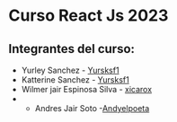 # Curso React Js 2023 

## Integrantes del curso: 
- Yurley Sanchez -  [Yursksf1](https://github.com/Yursksf1)
- Katterine Sanchez - [Yursksf1](https://github.com/Yursksf1)
- Wilmer jair Espinosa Silva - [xicarox](https://github.com/xicarox)
- - Andres Jair Soto -[Andyelpoeta](https://github.com/Andyelpoeta)
